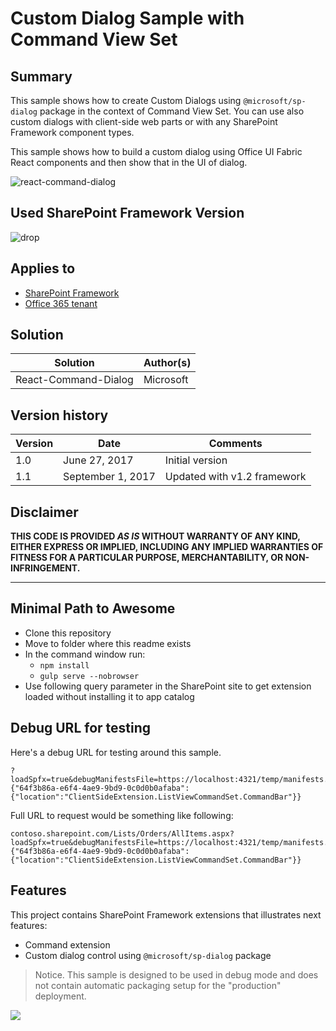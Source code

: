 # Custom Dialog Sample with Command View Set

## Summary
This sample shows how to create Custom Dialogs using `@microsoft/sp-dialog` package in the context of Command View Set. You can use also custom dialogs with client-side web parts or with any SharePoint Framework component types.

This sample shows how to build a custom dialog using Office UI Fabric React components and then show that in the UI of dialog. 

![react-command-dialog](./assets/screenshot.png)

## Used SharePoint Framework Version 
![drop](https://img.shields.io/badge/version-1.2-green.svg)

## Applies to

* [SharePoint Framework](http://dev.office.com/sharepoint/docs/spfx/sharepoint-framework-overview)
* [Office 365 tenant](http://dev.office.com/sharepoint/docs/spfx/set-up-your-developer-tenant)

## Solution

Solution|Author(s)
--------|---------
React-Command-Dialog | Microsoft

## Version history

Version|Date|Comments
-------|----|--------
1.0|June 27, 2017|Initial version
1.1|September 1, 2017|Updated with v1.2 framework

## Disclaimer
**THIS CODE IS PROVIDED *AS IS* WITHOUT WARRANTY OF ANY KIND, EITHER EXPRESS OR IMPLIED, INCLUDING ANY IMPLIED WARRANTIES OF FITNESS FOR A PARTICULAR PURPOSE, MERCHANTABILITY, OR NON-INFRINGEMENT.**

---

## Minimal Path to Awesome

- Clone this repository
- Move to folder where this readme exists
- In the command window run:
  - `npm install`
  - `gulp serve --nobrowser`
- Use following query parameter in the SharePoint site to get extension loaded without installing it to app catalog

## Debug URL for testing
Here's a debug URL for testing around this sample. 

```
?loadSpfx=true&debugManifestsFile=https://localhost:4321/temp/manifests.js&customActions={"64f3b86a-e6f4-4ae9-9bd9-0c0d0b0afaba":{"location":"ClientSideExtension.ListViewCommandSet.CommandBar"}}
```
Full URL to request would be something like following:

```
contoso.sharepoint.com/Lists/Orders/AllItems.aspx?loadSpfx=true&debugManifestsFile=https://localhost:4321/temp/manifests.js&customActions={"64f3b86a-e6f4-4ae9-9bd9-0c0d0b0afaba":{"location":"ClientSideExtension.ListViewCommandSet.CommandBar"}}
```

## Features
This project contains SharePoint Framework extensions that illustrates next features:
* Command extension
* Custom dialog control using `@microsoft/sp-dialog` package

> Notice. This sample is designed to be used in debug mode and does not contain automatic packaging setup for the "production" deployment.

<img src="https://pnptelemetry.azurewebsites.net/sp-dev-fx-extensions/samples/react-command-dialog" />
